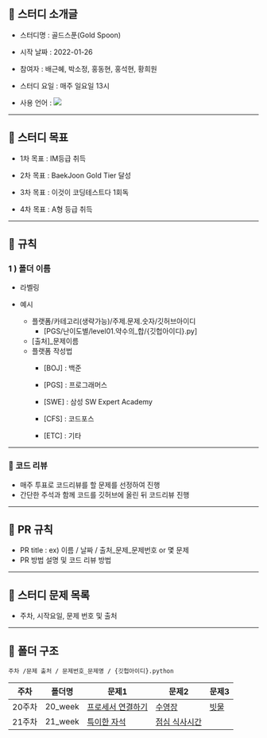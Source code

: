 ## 📌 스터디 소개글

- 스터디명 : 골드스푼(Gold Spoon)

- 시작 날짜 : 2022-01-26

- 참여자 : 배근혜, 박소정, 홍동현, 홍석현, 황희원

- 스터디 요일 : 매주 일요일 13시

- 사용 언어 : <img src="https://img.shields.io/badge/Python-3766AB?style=flat-square&logo=Python&logoColor=white"/>

  

---

## 📌 스터디 목표

- 1차 목표 : IM등급 취득

- 2차 목표 : BaekJoon Gold Tier 달성

- 3차 목표 : 이것이 코딩테스트다 1회독

- 4차 목표 : A형 등급 취득

  

---

## 📌 규칙

### 1 ) 폴더 이름

- 라벨링



- 예시
    - 플랫폼/카테고리(생략가능)/주제.문제.숫자/깃허브아이디
        - [PGS/난이도별/level01.약수의_합/{깃헙아이디}.py]
    - [출처]_문제이름
    * 플랫폼 작성법
        * [BOJ] : 백준
        
        * [PGS] : 프로그래머스
        
        * [SWE] : 삼성 SW Expert Academy
        
        * [CFS] : 코드포스
        
        * [ETC] : 기타
        
          
        

---


### 📌 코드 리뷰

- 매주 투표로 코드리뷰를 할 문제를 선정하여 진행
- 간단한 주석과 함께 코드를 깃허브에 올린 뒤 코드리뷰 진행



---


## 📌 PR 규칙

- PR title : ex) 이름 / 날짜 / 출처_문제_문제번호 or 몇 문제
- PR 방법 설명 및 코드 리뷰 방법
  



---

## 📌 스터디 문제 목록

- 주차, 시작요일, 문제 번호 및 출처



---

## 📌 폴더 구조

```주차 /문제 출처 / 문제번호_문제명 / {깃헙아이디}.python```



| **주차** | **폴더명** | **문제1**                                               | **문제2**                                              | **문제3**                                     |
| -------- | ---------- | ------------------------------------------------------- | ------------------------------------------------------ | --------------------------------------------- |
| 20주차   | 20_week    | [프로세서 연결하기](https://swexpertacademy.com/main/code/problem/problemDetail.do?contestProbId=AV4suNtaXFEDFAUf)          | [수영장](https://swexpertacademy.com/main/code/problem/problemDetail.do?contestProbId=AV5PpFQaAQMDFAUq)        | [빗물](https://www.acmicpc.net/problem/14719) |
| 21주차   | 21_week    | [특이한 자석](https://swexpertacademy.com/main/code/problem/problemDetail.do?contestProbId=AWIeV9sKkcoDFAVH) | [점심 식사시간](https://swexpertacademy.com/main/learn/course/subjectDetail.do?subjectId=AV7Hys-6DToDFAXB) |                                               |
